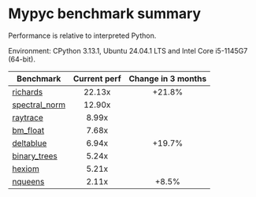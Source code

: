 # Mypyc benchmark summary

Performance is relative to interpreted Python.

Environment: CPython 3.13.1, Ubuntu 24.04.1 LTS and Intel Core i5-1145G7 (64-bit).

| Benchmark | Current perf | Change in 3 months |
| --- | :---: | :---: |
| [richards](benchmarks/richards.md) | 22.13x | +21.8% |
| [spectral_norm](benchmarks/spectral_norm.md) | 12.90x |  |
| [raytrace](benchmarks/raytrace.md) | 8.99x |  |
| [bm_float](benchmarks/bm_float.md) | 7.68x |  |
| [deltablue](benchmarks/deltablue.md) | 6.94x | +19.7% |
| [binary_trees](benchmarks/binary_trees.md) | 5.24x |  |
| [hexiom](benchmarks/hexiom.md) | 5.21x |  |
| [nqueens](benchmarks/nqueens.md) | 2.11x | +8.5% |
